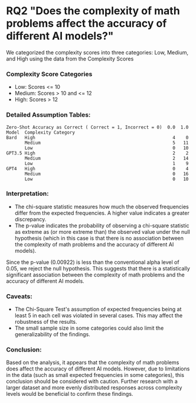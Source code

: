 # RQ2 "Does the complexity of math problems affect the accuracy of different AI models?"

We categorized the complexity scores into three categories: Low, Medium, and High using the data from the Complexity Scores

### Complexity Score Categories
- Low: Scores <= 10
- Medium: Scores > 10 and <= 12
- High: Scores > 12

### Detailed Assumption Tables: 
```
Zero-Shot Accuracy as Correct ( Correct = 1, Incorrect = 0)  0.0  1.0
Model  Complexity Category                                           
Bard   High                                                    4    0
       Medium                                                  5   11
       Low                                                     0   10
GPT3.5 High                                                    2    2
       Medium                                                  2   14
       Low                                                     1    9
GPT4   High                                                    0    4
       Medium                                                  0   16
       Low                                                     0   10
```


### Interpretation:
- The chi-square statistic measures how much the observed frequencies differ from the expected frequencies. A higher value indicates a greater discrepancy.
- The p-value indicates the probability of observing a chi-square statistic as extreme as (or more extreme than) the observed value under the null hypothesis (which in this case is that there is no association between the complexity of math problems and the accuracy of different AI models).

Since the p-value (0.00922) is less than the conventional alpha level of 0.05, we reject the null hypothesis. This suggests that there is a statistically significant association between the complexity of math problems and the accuracy of different AI models.

### Caveats:
- The Chi-Square Test's assumption of expected frequencies being at least 5 in each cell was violated in several cases. This may affect the robustness of the results.
- The small sample size in some categories could also limit the generalizability of the findings.

### Conclusion:
Based on the analysis, it appears that the complexity of math problems does affect the accuracy of different AI models. However, due to limitations in the data (such as small expected frequencies in some categories), this conclusion should be considered with caution. Further research with a larger dataset and more evenly distributed responses across complexity levels would be beneficial to confirm these findings.
